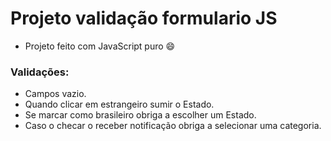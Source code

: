 # Projeto validação formulario JS
- Projeto feito com JavaScript puro :smile:

### Validações:
- Campos vazio.
- Quando clicar em estrangeiro sumir o Estado.
- Se marcar como brasileiro obriga a escolher um Estado.
- Caso o checar o receber notificação obriga a selecionar uma categoria.
